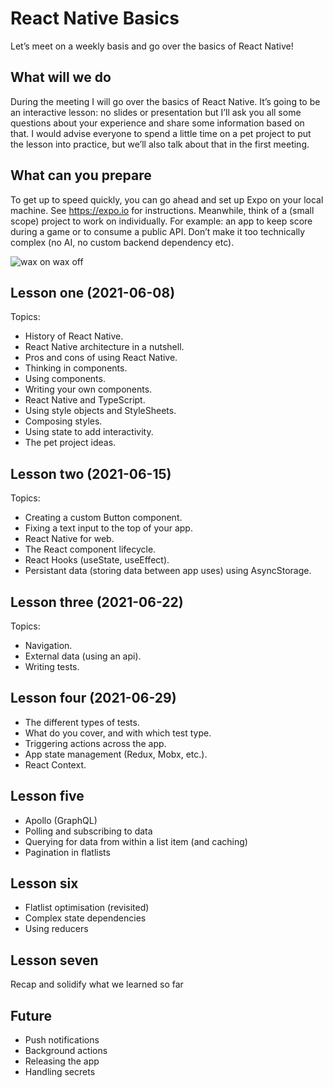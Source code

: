 # React Native Basics

Let’s meet on a weekly basis and go over the basics of React Native!

## What will we do

During the meeting I will go over the basics of React Native. It’s going to be an interactive lesson: no slides or presentation but I’ll ask you all some questions about your experience and share some information based on that. I would advise everyone to spend a little time on a pet project to put the lesson into practice, but we’ll also talk about that in the first meeting.

## What can you prepare

To get up to speed quickly, you can go ahead and set up Expo on your local machine. See https://expo.io for instructions.
Meanwhile, think of a (small scope) project to work on individually. For example: an app to keep score during a game or to consume a public API. Don’t make it too technically complex (no AI, no custom backend dependency etc).

![wax on wax off](https://media.giphy.com/media/J2xkAW1E8kvyE/giphy-downsized.gif)

## Lesson one (2021-06-08)

Topics:

- History of React Native.
- React Native architecture in a nutshell.
- Pros and cons of using React Native.
- Thinking in components.
- Using components.
- Writing your own components.
- React Native and TypeScript.
- Using style objects and StyleSheets.
- Composing styles.
- Using state to add interactivity.
- The pet project ideas.

## Lesson two (2021-06-15)

Topics:

- Creating a custom Button component.
- Fixing a text input to the top of your app.
- React Native for web.
- The React component lifecycle.
- React Hooks (useState, useEffect).
- Persistant data (storing data between app uses) using AsyncStorage.

## Lesson three (2021-06-22)

Topics:

- Navigation.
- External data (using an api).
- Writing tests.

## Lesson four (2021-06-29)

- The different types of tests.
- What do you cover, and with which test type.
- Triggering actions across the app.
- App state management (Redux, Mobx, etc.).
- React Context.

## Lesson five

- Apollo (GraphQL)
- Polling and subscribing to data
- Querying for data from within a list item (and caching)
- Pagination in flatlists

## Lesson six

- Flatlist optimisation (revisited)
- Complex state dependencies
- Using reducers

## Lesson seven

Recap and solidify what we learned so far

## Future

- Push notifications
- Background actions
- Releasing the app
- Handling secrets

